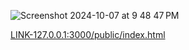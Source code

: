 ![Screenshot 2024-10-07 at 9 48 47 PM](https://github.com/user-attachments/assets/10552b80-2693-4caf-9ff6-73ae710e180c)

[LINK-127.0.0.1:3000/public/index.html](http://127.0.0.1:3000/public/index.html)


